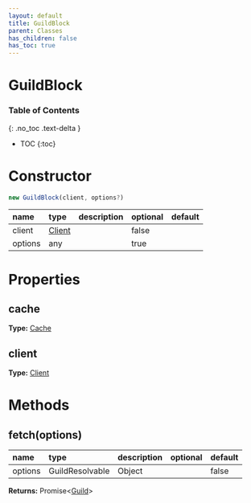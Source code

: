 ```yaml
---
layout: default
title: GuildBlock
parent: Classes
has_children: false
has_toc: true
---
```


# GuildBlock
### Table of Contents
{: .no_toc .text-delta }

- TOC
{:toc}
# Constructor
```js
new GuildBlock(client, options?)
```
| name | type | description | optional | default |
|:-----|:-----|:------------|:---------|:--------|
| client | [Client](classes/Client) |  | false |  |
| options | any |  | true |  |

# Properties
## cache
**Type:** [Cache](classes/Cache)

## client
**Type:** [Client](classes/Client)

# Methods
## fetch(options)
| name | type | description | optional | default |
|:-----|:-----|:------------|:---------|:--------|
| options | GuildResolvable | Object |  | false |  |

**Returns:** Promise<[Guild](classes/Guild)>

